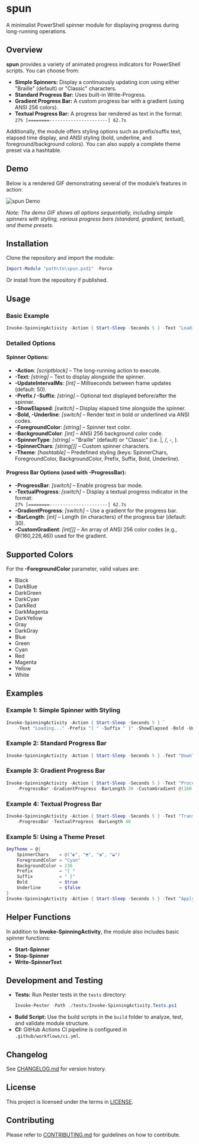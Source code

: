 # spun

A minimalist PowerShell spinner module for displaying progress during long-running operations.

## Overview

**spun** provides a variety of animated progress indicators for PowerShell scripts. You can choose from:

- **Simple Spinners:** Display a continuously updating icon using either "Braille" (default) or "Classic" characters.
- **Standard Progress Bar:** Uses built-in Write-Progress.
- **Gradient Progress Bar:** A custom progress bar with a gradient (using ANSI 256 colors).
- **Textual Progress Bar:** A progress bar rendered as text in the format:  
  `27% [========----------------------] 62.7s`

Additionally, the module offers styling options such as prefix/suffix text, elapsed time display, and ANSI styling (bold, underline, and foreground/background colors). You can also supply a complete theme preset via a hashtable.

## Demo

Below is a rendered GIF demonstrating several of the module’s features in action:

![spun Demo](render1739811188813.gif)

*Note: The demo GIF shows all options sequentially, including simple spinners with styling, various progress bars (standard, gradient, textual), and theme presets.*

## Installation

Clone the repository and import the module:

```powershell
Import-Module "path\to\spun.psd1" -Force
```

Or install from the repository if published.

## Usage

### Basic Example

```powershell
Invoke-SpinningActivity -Action { Start-Sleep -Seconds 5 } -Text "Loading..."
```

### Detailed Options

#### Spinner Options:
- **-Action**: *[scriptblock]* – The long-running action to execute.
- **-Text**: *[string]* – Text to display alongside the spinner.
- **-UpdateIntervalMs**: *[int]* – Milliseconds between frame updates (default: 50).
- **-Prefix / -Suffix**: *[string]* – Optional text displayed before/after the spinner.
- **-ShowElapsed**: *[switch]* – Display elapsed time alongside the spinner.
- **-Bold, -Underline**: *[switch]* – Render text in bold or underlined via ANSI codes.
- **-ForegroundColor**: *[string]* – Spinner text color.
- **-BackgroundColor**: *[int]* – ANSI 256 background color code.
- **-SpinnerType**: *[string]* – "Braille" (default) or "Classic" (i.e. |, /, -, \).
- **-SpinnerChars**: *[string[]]* – Custom spinner characters.
- **-Theme**: *[hashtable]* – Predefined styling (keys: SpinnerChars, ForegroundColor, BackgroundColor, Prefix, Suffix, Bold, Underline).

#### Progress Bar Options (used with -ProgressBar):
- **-ProgressBar**: *[switch]* – Enable progress bar mode.
- **-TextualProgress**: *[switch]* – Display a textual progress indicator in the format:  
  `27% [========----------------------] 62.7s`
- **-GradientProgress**: *[switch]* – Use a gradient for the progress bar.
- **-BarLength**: *[int]* – Length (in characters) of the progress bar (default: 30).
- **-CustomGradient**: *[int[]]* – An array of ANSI 256 color codes (e.g., @(160,226,46)) used for the gradient.

## Supported Colors

For the **-ForegroundColor** parameter, valid values are:
- Black  
- DarkBlue  
- DarkGreen  
- DarkCyan  
- DarkRed  
- DarkMagenta  
- DarkYellow  
- Gray  
- DarkGray  
- Blue  
- Green  
- Cyan  
- Red  
- Magenta  
- Yellow  
- White  

## Examples

### Example 1: Simple Spinner with Styling

```powershell
Invoke-SpinningActivity -Action { Start-Sleep -Seconds 5 } `
    -Text "Loading..." -Prefix "[ " -Suffix " ]" -ShowElapsed -Bold -Underline -ForegroundColor Green
```

### Example 2: Standard Progress Bar

```powershell
Invoke-SpinningActivity -Action { Start-Sleep -Seconds 5 } -Text "Downloading files..." -ProgressBar
```

### Example 3: Gradient Progress Bar

```powershell
Invoke-SpinningActivity -Action { Start-Sleep -Seconds 5 } -Text "Processing data..." `
    -ProgressBar -GradientProgress -BarLength 30 -CustomGradient @(160,226,46)
```

### Example 4: Textual Progress Bar

```powershell
Invoke-SpinningActivity -Action { Start-Sleep -Seconds 5 } -Text "Transferring..." `
    -ProgressBar -TextualProgress -BarLength 40
```

### Example 5: Using a Theme Preset

```powershell
$myTheme = @{
    SpinnerChars    = @("◐", "◓", "◑", "◒")
    ForegroundColor = "Cyan"
    BackgroundColor = 236
    Prefix          = "{ "
    Suffix          = " }"
    Bold            = $true
    Underline       = $false
}
Invoke-SpinningActivity -Action { Start-Sleep -Seconds 5 } -Text "Applying theme..." -Theme $myTheme
```

## Helper Functions

In addition to **Invoke-SpinningActivity**, the module also includes basic spinner functions:
- **Start-Spinner**
- **Stop-Spinner**
- **Write-SpinnerText**

## Development and Testing

- **Tests:** Run Pester tests in the `tests` directory:
  ```powershell
  Invoke-Pester -Path ./tests/Invoke-SpinningActivity.Tests.ps1
  ```
- **Build Script:** Use the build scripts in the `build` folder to analyze, test, and validate module structure.
- **CI:** GitHub Actions CI pipeline is configured in `.github/workflows/ci.yml`.

## Changelog

See [CHANGELOG.md](./CHANGELOG.md) for version history.

## License

This project is licensed under the terms in [LICENSE](./LICENSE).

## Contributing

Please refer to [CONTRIBUTING.md](./CONTRIBUTING.md) for guidelines on how to contribute.

